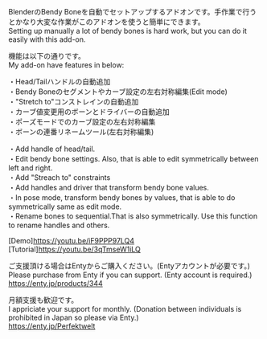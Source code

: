 BlenderのBendy Boneを自動でセットアップするアドオンです。手作業で行うとかなり大変な作業がこのアドオンを使うと簡単にできます。<br>
Setting up manually a lot of bendy bones is hard work, but you can do it easily with this add-on.

機能は以下の通りです。<br>
My add-on have features in below:

・Head/Tailハンドルの自動追加<br>
・Bendy Boneのセグメントやカーブ設定の左右対称編集(Edit mode)<br>
・"Stretch to"コンストレインの自動追加<br>
・カーブ値変更用のボーンとドライバーの自動追加<br>
・ポーズモードでのカーブ設定の左右対称編集<br>
・ボーンの連番リネームツール(左右対称編集)<br>

・Add handle of head/tail.<br>
・Edit bendy bone settings. Also, that is able to edit symmetrically between left and right.<br>
・Add "Streach to" constraints<br>
・Add handles and driver that transform bendy bone values.<br>
・In pose mode, transform bendy bones by values, that is able to do symmetrically same as edit mode.<br>
・Rename bones to sequential.That is also symmetrically. Use this function to rename handles and others.<br>

[Demo]https://youtu.be/iF9PPP97LQ4<br>
[Tutorial]https://youtu.be/3qTmseW1iLQ<br>

ご支援頂ける場合はEntyからご購入ください。(Entyアカウントが必要です。)<br>
Please purchase from Enty if you can support. (Enty account is required.)<br>
https://enty.jp/products/344<br>

月額支援も歓迎です。<br>
I appriciate your support for monthly. (Donation between individuals is prohibited in Japan so please via Enty.)<br>
https://enty.jp/Perfektwelt
